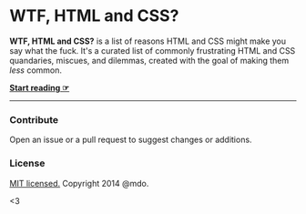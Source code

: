 # WTF, HTML and CSS?

**WTF, HTML and CSS?** is a list of reasons HTML and CSS might make you say what the fuck. It's a curated list of commonly frustrating HTML and CSS quandaries, miscues, and dilemmas, created with the goal of making them *less* common.

**[Start reading ☞](http://wtfhtmlcss.com)**

---

### Contribute

Open an issue or a pull request to suggest changes or additions.


### License

[MIT licensed.](LICENSE.md) Copyright 2014 @mdo.

<3
